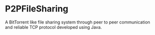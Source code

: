# P2PFileSharing
A BitTorrent like file sharing system through peer to peer communication and reliable TCP protocol developed using Java.
